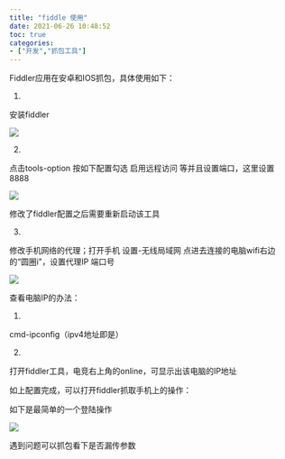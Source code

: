 ```yaml
---
title: "fiddle 使用"
date: 2021-06-26 10:48:52
toc: true
categories:
- ["开发","抓包工具"]
---
```


Fiddler应用在安卓和IOS抓包，具体使用如下：

1.


安装fiddler

![](https://file.wulicode.com/yuque/202208/09/23/4010Va12rCul.png)

2. 

点击tools-option 按如下配置勾选 启用远程访问 等并且设置端口，这里设置8888

![](https://file.wulicode.com/yuque/202208/09/23/4010yNXGwz1x.png)

修改了fiddler配置之后需要重新启动该工具

3.

修改手机网络的代理；打开手机 设置-无线局域网 点进去连接的电脑wifi右边的“圆圈i”，设置代理IP 端口号


![](https://file.wulicode.com/yuque/202208/09/23/4011m1ZRU3G9.png)

查看电脑IP的办法：

1. 
cmd-ipconfig（ipv4地址即是）

2. 
打开fiddler工具，电竞右上角的online，可显示出该电脑的IP地址

如上配置完成，可以打开fiddler抓取手机上的操作：

如下是最简单的一个登陆操作


![](https://file.wulicode.com/yuque/202208/09/23/4011HyB3DDvl.png)

遇到问题可以抓包看下是否漏传参数

